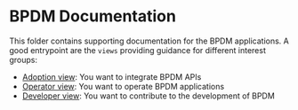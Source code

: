 # BPDM Documentation

This folder contains supporting documentation for the BPDM applications.
A good entrypoint are the `views` providing guidance for different interest groups:

- [Adoption view](user/ADOPTION_VIEW.md): You want to integrate BPDM APIs
- [Operator view](OPERATOR_VIEW.md): You want to operate BPDM applications
- [Developer view](DEVELOPER_VIEW.md): You want to contribute to the development of BPDM